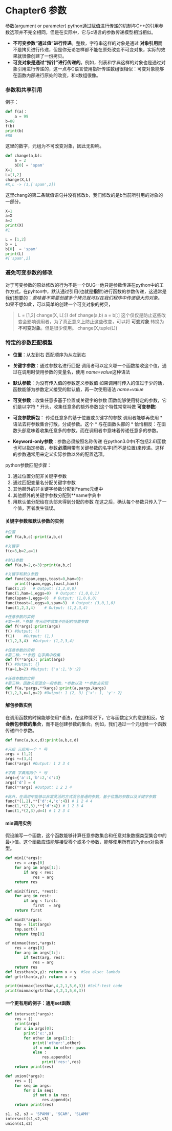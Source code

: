 # Chapter6 参数
参数(argument or parameter)
python通过赋值进行传递的机制与C++的引用参数选项并不完全相同，但是在实际中，它与c语言的参数传递模型相当相似。
* **不可变参数“通过值”进行传递**。整数，字符串这样的对象是通过 **对象引用**而不是拷贝进行传递，但是你无论怎样都不能在原处改变不可变对象，实际的效果就很像创建了一份拷贝。
* **可变对象是通过“指针”进行传递的**。例如，列表和字典这样的对象也是通过对象引用进行传递的，这一点与C语言使用指针传递数组很相似：可变对象能够在函数内部进行原处的改变，和c数组很像。

### 参数和共享引用
例子：
```python
def f(a)：
    a = 99
b=88
f(b)
print(b)
#88
```
这里的数字，元组为不可改变对象，因此无影响。
```python
def change(a,b):
    a = 2
    b[0] = 'spam'
X=1
L=[1,2]
change(X,L)
#X,L -> (1,['spam',2])
```
这里chang的第二条赋值语句并没有修改b，我们修改的是b当前所引用的对象的一部分。
```python
X=1
a=X
a=2
print(X)
#1

L = [1,2]
b = L
b[0]  = 'spam'
print(L)
#['spam',2]
```

### 避免可变参数的修改
对于可变参数的原处修改的行为不是一个BUG--他只是参数传递在python中的工作方式，在pyhton中，默认通过引用(也就是**指针**)进行函数的参数传递，这通常是我们想要的：*意味着不需要创建多个拷贝就可以在我们程序中传递很大的对象。*
如果不想如此，可以简单的创建一个可变对象的拷贝，
> L = [1,2]
> change(X, L[:])
> def change(a,b)
>   a = b[:]
这个仅仅是防止这些改变会影响调用者，为了真正意义上防止这些改变，可以将 **可变对象** 转换为 **不可变对象**。但是很少使用。
> change(X,tuple(L))

### 特定的参数匹配模型
* **位置**：从左到右
    匹配顺序为从左到右

* **关键字参数**：通过参数名进行匹配
    调用者可以定义哪一个函数接收这个值，通过在调用时使用参数的变量名，使用 *name=value*这种语法

* **默认参数**：为没有传入值的参数定义参数值
    如果调用时传入的值过于少的话，函数能够为参数定义接受的默认值，再一次使用语法 *name=value*

* **可变参数**：收集任意多基于位置或关键字的参数
    函数能够使用特定的参数，它们是以字符 \* 开头，收集任意多的额外参数(这个特性常常叫做 **可变参数**)
* **可变参数解包**： 传递任意多的基于位置或关键字的参数
    调用者能够再使用 \* 语法去将参数集合打散，分成参数。这个 \* 与在函数头部的 * 恰恰相反：在函数头部意味着收集任意多的参数，而在调用者中意味着传递任意多的参数。
* **Keyword-only参数**：参数必须按照名称传递
    在python3.0中(不包括2.6)函数也可以指定参数，参数**必须**用带有关键参数的名字(而不是位置)来传递。这样的参数通常用来定义实际参数以外的配置选项。

python参数匹配步骤：
1. 通过位置分配非关键字参数
2. 通过匹配变量名分配关键字参数
3. 其他额外的非关键字参数分配到*name元组中
4. 其他额外的关键字参数分配到**name字典中
5. 用默认值分配给在头部未得到分配的参数
在这之后，确认每个参数只传入了一个值，否者发生错误。

#### 关键字参数和默认参数的实例
```python
#位置
def f(a,b,c):print(a,b,c)

#关键字
f(c=3,b=2,a=1)

#默认参数
def f(a,b=2,c=3):print(a,b,c)

#关键字和默认参数
def func(spam,eggs,toast=0,ham=0):
    print((spam,eggs,toast,ham))
func(1,2)   # Output: (1,2,0,0)
func(1,ham=1,eggs=0)  # Output: (1,0,0,1)
func(spam=1,eggs=0)  # Output: (1,0,0,0)
func(toast=1,eggs=0,spam=3)  # Output: (3,0,1,0)
func(1,2,3,4)    # Output: (1,2,3,4)

#任意参数的实例
#第一种，*参数 在元组中收集不匹配的位置参数
def f(*args):print(args)
f() #Output: ()
f(1)    #Output: (1,)
f(1,2,3,4)  #Output: (1,2,3,4)

#任意参数的实例
#第二种，**参数 在字典中收集
def f(**args): print(args)
f() #Output: {}
f(a=1,b=2) #Output: {'a':1,'b':2}

#任意参数的实例
#第三种，函数头部混合一般参数，*参数以及 **参数去实现
def f(a,*pargs,**kargs):print(a,pargs,kargs)
f(1,2,3,x=1,y=2) #Output: 1 (2, 3) {'x': 1, 'y': 2}
```

#### 解包参数实例
在调用函数的时候能够使用*语法，在这种情况下，它与函数定义的意思相反。**它会解包参数的集合**，而不是创建参数的集合。例如，我们通过一个元组给一个函数传递四个参数。
```python
def func(a,b,c,d):print(a,b,c,d)

#元组 元组用一个 * 号
args = (1,2)
args +=(3,4)
func(*args) #Output: 1 2 3 4

#字典 字典用两个 * 号
args={'a':1,'b':2,'c':3}
args['d'] = 4
func(**args) #Output: 1 2 3 4

#此外，在调用中能够以非常灵活的方式混合普通的参数，基于位置的参数以及关键字参数
func(*(1,2),**{'d':4,'c':4}) # 1 2 4 4 
func(1,*(2,3),**{'d':4}) # 1 2 3 4  
func(1,*(2,3),d=4) # 1 2 3 4 
```
#### min调用实例
假设编写一个函数，这个函数能够计算任意参数集合和任意对象数据类型集合中的最小值。这个函数应该能够接受零个或多个参数，能够使用所有的Python对象类型。
```python
def min1(*args):
    res = args[0]
    for arg in args[1:]:
        if arg < res:
            res = arg
    return res

def min2(first, *rest):
    for arg in rest:
        if arg < first:
            first  = arg
    return first

def min3(*args):
    tmp = list(args)
    tmp.sort()
    return tmp[0]

ef minmax(test,*args):
    res = args[0]
    for arg in args[1:]:
        if test(arg, res):
            res = arg
    return res
def lessthan(x,y): return x < y  #See also: lambda
def grtrthan(x,y): return x > y

print(minmax(lessthan,4,2,1,5,6,3)) #Self-test code
print(minmax(grtrthan,4,2,1,5,6,3))

```
#### 一个更有用的例子：通用set函数
```python
def intersect(*args):
    res = []
    print(args)
    for x in args[0]:
        print('x:',x)
        for other in args[1:]:
            print('other:',other)
            if x not in other: pass
            else :
                res.append(x)
                print('res:',res)
    return print(res)

def union(*args):
    res = []
    for seq in args:
        for x in seq:
            if not x in res:
                res.append(x)
    return print(res)

s1, s2, s3 = 'SPAMH', 'SCAM', 'SLAMH'
intersect(s1,s2,s3)
union(s1,s2)

```

